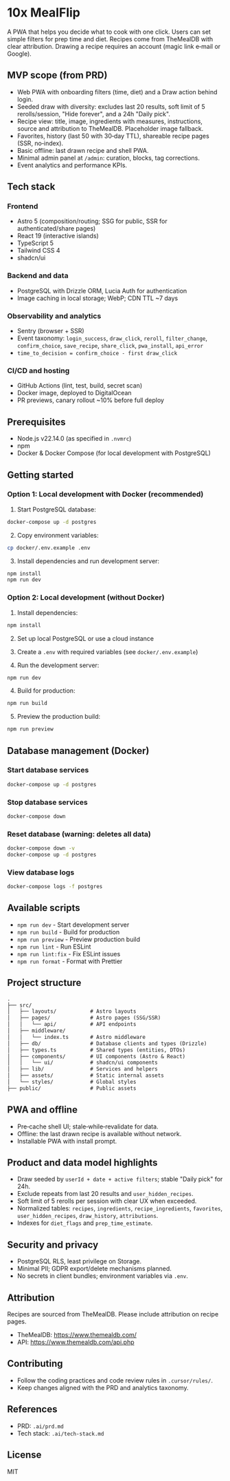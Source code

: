 # 10x MealFlip

A PWA that helps you decide what to cook with one click. Users can set simple filters for prep time and diet. Recipes come from TheMealDB with clear attribution. Drawing a recipe requires an account (magic link e‑mail or Google).

## MVP scope (from PRD)

- Web PWA with onboarding filters (time, diet) and a Draw action behind login.
- Seeded draw with diversity: excludes last 20 results, soft limit of 5 rerolls/session, "Hide forever", and a 24h "Daily pick".
- Recipe view: title, image, ingredients with measures, instructions, source and attribution to TheMealDB. Placeholder image fallback.
- Favorites, history (last 50 with 30‑day TTL), shareable recipe pages (SSR, no‑index).
- Basic offline: last drawn recipe and shell PWA.
- Minimal admin panel at `/admin`: curation, blocks, tag corrections.
- Event analytics and performance KPIs.

## Tech stack

### Frontend
- Astro 5 (composition/routing; SSG for public, SSR for authenticated/share pages)
- React 19 (interactive islands)
- TypeScript 5
- Tailwind CSS 4
- shadcn/ui

### Backend and data
- PostgreSQL with Drizzle ORM, Lucia Auth for authentication
- Image caching in local storage; WebP; CDN TTL ~7 days

### Observability and analytics
- Sentry (browser + SSR)
- Event taxonomy: `login_success`, `draw_click`, `reroll`, `filter_change`, `confirm_choice`, `save_recipe`, `share_click`, `pwa_install`, `api_error`
- `time_to_decision = confirm_choice - first draw_click`

### CI/CD and hosting
- GitHub Actions (lint, test, build, secret scan)
- Docker image, deployed to DigitalOcean
- PR previews, canary rollout ~10% before full deploy

## Prerequisites

- Node.js v22.14.0 (as specified in `.nvmrc`)
- npm
- Docker & Docker Compose (for local development with PostgreSQL)

## Getting started

### Option 1: Local development with Docker (recommended)

1. Start PostgreSQL database:

```bash
docker-compose up -d postgres
```

2. Copy environment variables:

```bash
cp docker/.env.example .env
```

3. Install dependencies and run development server:

```bash
npm install
npm run dev
```

### Option 2: Local development (without Docker)

1. Install dependencies:

```bash
npm install
```

2. Set up local PostgreSQL or use a cloud instance

3. Create a `.env` with required variables (see `docker/.env.example`)

4. Run the development server:

```bash
npm run dev
```

4. Build for production:

```bash
npm run build
```

5. Preview the production build:

```bash
npm run preview
```

## Database management (Docker)

### Start database services
```bash
docker-compose up -d postgres
```

### Stop database services
```bash
docker-compose down
```

### Reset database (warning: deletes all data)
```bash
docker-compose down -v
docker-compose up -d postgres
```

### View database logs
```bash
docker-compose logs -f postgres
```

## Available scripts

- `npm run dev` - Start development server
- `npm run build` - Build for production
- `npm run preview` - Preview production build
- `npm run lint` - Run ESLint
- `npm run lint:fix` - Fix ESLint issues
- `npm run format` - Format with Prettier

## Project structure

```md
.
├── src/
│   ├── layouts/           # Astro layouts
│   ├── pages/             # Astro pages (SSG/SSR)
│   │   └── api/           # API endpoints
│   ├── middleware/
│   │   └── index.ts       # Astro middleware
│   ├── db/                # Database clients and types (Drizzle)
│   ├── types.ts           # Shared types (entities, DTOs)
│   ├── components/        # UI components (Astro & React)
│   │   └── ui/            # shadcn/ui components
│   ├── lib/               # Services and helpers
│   ├── assets/            # Static internal assets
│   └── styles/            # Global styles
├── public/                # Public assets
```

## PWA and offline

- Pre‑cache shell UI; stale‑while‑revalidate for data.
- Offline: the last drawn recipe is available without network.
- Installable PWA with install prompt.

## Product and data model highlights

- Draw seeded by `userId + date + active filters`; stable "Daily pick" for 24h.
- Exclude repeats from last 20 results and `user_hidden_recipes`.
- Soft limit of 5 rerolls per session with clear UX when exceeded.
- Normalized tables: `recipes`, `ingredients`, `recipe_ingredients`, `favorites`, `user_hidden_recipes`, `draw_history`, `attributions`.
- Indexes for `diet_flags` and `prep_time_estimate`.

## Security and privacy

- PostgreSQL RLS, least privilege on Storage.
- Minimal PII; GDPR export/delete mechanisms planned.
- No secrets in client bundles; environment variables via `.env`.

## Attribution

Recipes are sourced from TheMealDB. Please include attribution on recipe pages.

- TheMealDB: https://www.themealdb.com/
- API: https://www.themealdb.com/api.php

## Contributing

- Follow the coding practices and code review rules in `.cursor/rules/`.
- Keep changes aligned with the PRD and analytics taxonomy.

## References

- PRD: `.ai/prd.md`
- Tech stack: `.ai/tech-stack.md`

## License

MIT
